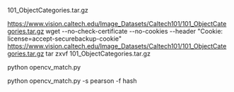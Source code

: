 
101_ObjectCategories.tar.gz

https://www.vision.caltech.edu/Image_Datasets/Caltech101/101_ObjectCategories.tar.gz
wget --no-check-certificate --no-cookies --header "Cookie: license=accept-securebackup-cookie" https://www.vision.caltech.edu/Image_Datasets/Caltech101/101_ObjectCategories.tar.gz
tar zxvf 101_ObjectCategories.tar.gz

python opencv_match.py

python opencv_match.py -s pearson -f hash




